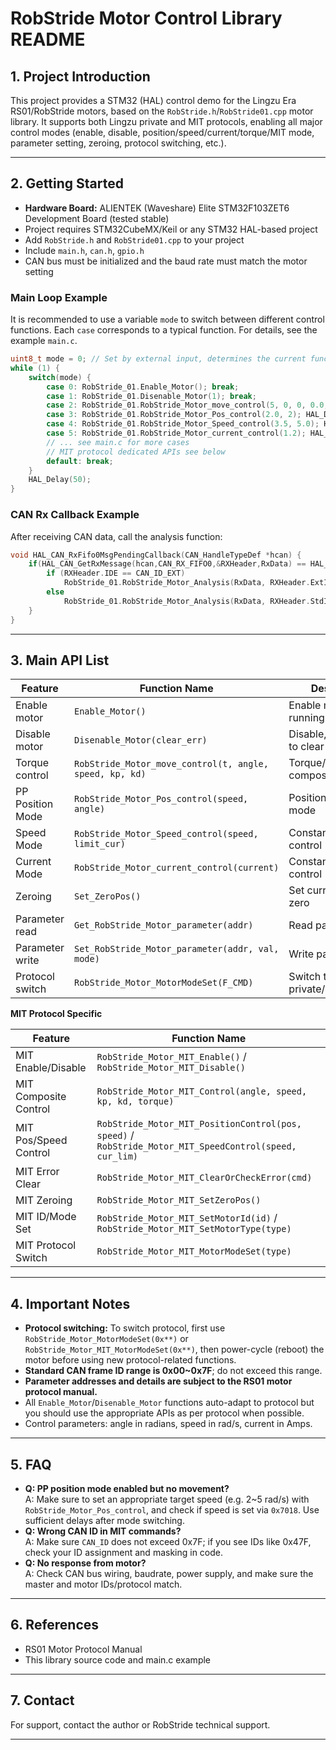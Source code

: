 # RobStride Motor Control Library README

## 1. Project Introduction

This project provides a STM32 (HAL) control demo for the Lingzu Era RS01/RobStride motors, based on the `RobStride.h`/`RobStride01.cpp` motor library. It supports both Lingzu private and MIT protocols, enabling all major control modes (enable, disable, position/speed/current/torque/MIT mode, parameter setting, zeroing, protocol switching, etc.).

---

## 2. Getting Started

- **Hardware Board:** ALIENTEK (Waveshare) Elite STM32F103ZET6 Development Board (tested stable)
- Project requires STM32CubeMX/Keil or any STM32 HAL-based project
- Add `RobStride.h` and `RobStride01.cpp` to your project
- Include `main.h`, `can.h`, `gpio.h`
- CAN bus must be initialized and the baud rate must match the motor setting

### Main Loop Example

It is recommended to use a variable `mode` to switch between different control functions. Each `case` corresponds to a typical function. For details, see the example `main.c`.

```c
uint8_t mode = 0; // Set by external input, determines the current function
while (1) {
    switch(mode) {
        case 0: RobStride_01.Enable_Motor(); break;
        case 1: RobStride_01.Disenable_Motor(1); break;
        case 2: RobStride_01.RobStride_Motor_move_control(5, 0, 0, 0.0, 0.0); break;
        case 3: RobStride_01.RobStride_Motor_Pos_control(2.0, 2); HAL_Delay(5); break;
        case 4: RobStride_01.RobStride_Motor_Speed_control(3.5, 5.0); HAL_Delay(5); break;
        case 5: RobStride_01.RobStride_Motor_current_control(1.2); HAL_Delay(5); break;
        // ... see main.c for more cases
        // MIT protocol dedicated APIs see below
        default: break;
    }
    HAL_Delay(50);
}
```

### CAN Rx Callback Example

After receiving CAN data, call the analysis function:

```c
void HAL_CAN_RxFifo0MsgPendingCallback(CAN_HandleTypeDef *hcan) {
    if(HAL_CAN_GetRxMessage(hcan,CAN_RX_FIFO0,&RXHeader,RxData) == HAL_OK) {
        if (RXHeader.IDE == CAN_ID_EXT)
            RobStride_01.RobStride_Motor_Analysis(RxData, RXHeader.ExtId);
        else
            RobStride_01.RobStride_Motor_Analysis(RxData, RXHeader.StdId);
    }
}
```

---

## 3. Main API List

| Feature          | Function Name                                           | Description                           |
| ---------------- | ------------------------------------------------------- | ------------------------------------- |
| Enable motor     | `Enable_Motor()`                                        | Enable motor, enter running state     |
| Disable motor    | `Disenable_Motor(clear_err)`                            | Disable, `clear_err=1` to clear error |
| Torque control   | `RobStride_Motor_move_control(t, angle, speed, kp, kd)` | Torque/Speed/Angle composite          |
| PP Position Mode | `RobStride_Motor_Pos_control(speed, angle)`             | Position interpolation mode           |
| Speed Mode       | `RobStride_Motor_Speed_control(speed, limit_cur)`       | Constant speed control                |
| Current Mode     | `RobStride_Motor_current_control(current)`              | Constant current control              |
| Zeroing          | `Set_ZeroPos()`                                         | Set current angle as zero             |
| Parameter read   | `Get_RobStride_Motor_parameter(addr)`                   | Read parameter                        |
| Parameter write  | `Set_RobStride_Motor_parameter(addr, val, mode)`        | Write parameter                       |
| Protocol switch  | `RobStride_Motor_MotorModeSet(F_CMD)`                   | Switch to private/Canopen/MIT         |

**MIT Protocol Specific**

| Feature               | Function Name                                                                                          |
| --------------------- | ------------------------------------------------------------------------------------------------------ |
| MIT Enable/Disable    | `RobStride_Motor_MIT_Enable()` / `RobStride_Motor_MIT_Disable()`                                       |
| MIT Composite Control | `RobStride_Motor_MIT_Control(angle, speed, kp, kd, torque)`                                            |
| MIT Pos/Speed Control | `RobStride_Motor_MIT_PositionControl(pos, speed)` / `RobStride_Motor_MIT_SpeedControl(speed, cur_lim)` |
| MIT Error Clear       | `RobStride_Motor_MIT_ClearOrCheckError(cmd)`                                                           |
| MIT Zeroing           | `RobStride_Motor_MIT_SetZeroPos()`                                                                     |
| MIT ID/Mode Set       | `RobStride_Motor_MIT_SetMotorId(id)` / `RobStride_Motor_MIT_SetMotorType(type)`                        |
| MIT Protocol Switch   | `RobStride_Motor_MIT_MotorModeSet(type)`                                                               |

---

## 4. Important Notes

- **Protocol switching:** To switch protocol, first use `RobStride_Motor_MotorModeSet(0x**)` or `RobStride_Motor_MIT_MotorModeSet(0x**)`, then power-cycle (reboot) the motor before using new protocol-related functions.
- **Standard CAN frame ID range is 0x00\~0x7F**; do not exceed this range.
- **Parameter addresses and details are subject to the RS01 motor protocol manual.**
- All `Enable_Motor`/`Disenable_Motor` functions auto-adapt to protocol but you should use the appropriate APIs as per protocol when possible.
- Control parameters: angle in radians, speed in rad/s, current in Amps.

---

## 5. FAQ

- **Q: PP position mode enabled but no movement?**\
  A: Make sure to set an appropriate target speed (e.g. 2\~5 rad/s) with `RobStride_Motor_Pos_control`, and check if speed is set via `0x7018`. Use sufficient delays after mode switching.
- **Q: Wrong CAN ID in MIT commands?**\
  A: Make sure `CAN_ID` does not exceed 0x7F; if you see IDs like 0x47F, check your ID assignment and masking in code.
- **Q: No response from motor?**\
  A: Check CAN bus wiring, baudrate, power supply, and make sure the master and motor IDs/protocol match.

---

## 6. References

- RS01 Motor Protocol Manual
- This library source code and main.c example

---

## 7. Contact

For support, contact the author or RobStride technical support.

---

